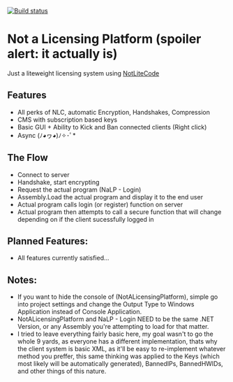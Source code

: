 [![Build status](https://ci.appveyor.com/api/projects/status/31q74xkd82akxkf4?svg=true)](https://ci.appveyor.com/project/Icemantheditor/notalicensingplatform)
# Not a Licensing Platform (spoiler alert: it actually is)
Just a liteweight licensing system using [NotLiteCode](https://github.com/Icemantheditor/NotLiteCode)

## Features
 * All perks of NLC, automatic Encryption, Handshakes, Compression
 * CMS with subscription based keys
 * Basic GUI + Ability to Kick and Ban connected clients (Right click)
 * Async (ﾉ◕ヮ◕)ﾉ✧･ﾟ*
 
## The Flow
 * Connect to server
 * Handshake, start encrypting
 * Request the actual program (NaLP - Login)
 * Assembly.Load the actual program and display it to the end user
 * Actual program calls login (or register) function on server
 * Actual program then attempts to call a secure function that will change depending on if the client sucessfully logged in
 
## Planned Features:
 - All features currently satisfied...

## Notes:
 - If you want to hide the console of (NotALicensingPlatform), simple go into project settings and change the Output Type to Windows Application instead of Console Application.
 - NotALicensingPlatform and NaLP - Login NEED to be the same .NET Version, or any Assembly you're attempting to load for that matter.
 - I tried to leave everything fairly basic here, my goal wasn't to go the whole 9 yards, as everyone has a different implementation, thats why the client system is basic XML, as it'll be easy to re-implement whatever method you preffer, this same thinking was applied to the Keys (which most likely will be automatically generated), BannedIPs, BannedHWIDs, and other things of this nature.
 
